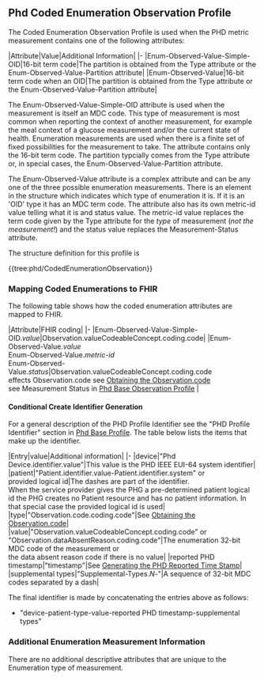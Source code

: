 ## Phd Coded Enumeration Observation Profile
The Coded Enumeration Observation Profile is used when the PHD metric measurement contains one of the following attributes:

|Attribute|Value|Additional Information|
|-
|Enum-Observed-Value-Simple-OID|16-bit term code|The partition is obtained from the Type attribute or the Enum-Observed-Value-Partition attribute|
|Enum-Observed-Value|16-bit term code when an OID|The partition is obtained from the Type attribute or the Enum-Observed-Value-Partition attribute|

The Enum-Observed-Value-Simple-OID attribute is used when the measurement is itself an MDC code. This type of measurement is most common when reporting the context of another measurement, for example the meal context of a glucose measurement and/or the current state of health. Enumeration measurements are used when there is a finite set of fixed possibilities for the measurement to take. The attribute contains only the 16-bit term code. The partition typcially comes from the Type attribute or, in special cases, the Enum-Observed-Value-Partition attribute.

The Enum-Observed-Value attribute is a complex attribute and can be any one of the three possible enumeration measurements. There is an element in the structure which indicates which type of enumeration it is. If it is an 'OID' type it has an MDC term code. The attribute also has its own metric-id value telling what it is and status value. The metric-id value replaces the term code given by the Type attribute for the *type* of measurement (*not the measurement!*) and the status value replaces the Measurement-Status attribute.

The structure definition for this profile is

{{tree:phd/CodedEnumerationObservation}}

### Mapping Coded Enumerations to FHIR
The following table shows how the coded enumeration attributes are mapped to FHIR.

|Attribute|FHIR coding|
|-
|Enum-Observed-Value-Simple-OID.*value*|Observation.valueCodeableConcept.coding.code|
|Enum-Observed-Value.*value*<br/>Enum-Observed-Value.*metric-id*<br/>Enum-Observed-Value.*status*|Observation.valueCodeableConcept.coding.code<br/>effects Observation.code see [Obtaining the Observation.code](https://simplifier.net/guide/PCHAPersonalHealthDeviceDataImplementationGuide/ObtainingtheObservationcode2) <br/>see Measurement Status in [Phd Base Observation Profile](https://simplifier.net/guide/PCHAPersonalHealthDeviceDataImplementationGuide/PhdBaseObservationProfile) |

#### Conditional Create Identifier Generation
For a general description of the PHD Profile Identifier see the "PHD Profile Identifier" section in [Phd Base Profile](https://simplifier.net/guide/PCHAPersonalHealthDeviceDataImplementationGuide/PhdBaseObservationProfile). The table below lists the items that make up the identifier.

|Entry|value|Additional information|
|-
|device|"Phd Device.identifier.value"|This value is the PHD IEEE EUI-64 system identifier|
|patient|"Patient.identifier.value-Patient.identifier.system" or<br/>provided logical id|The dashes are part of the identifier. <br/>When the service provider gives the PHG a pre-determined patient logical id the PHG creates no Patient resource and has no patient information. In that special case the provided logical id is used|
|type|"Observation.code.coding.code"|See [Obtaining the Observation.code](https://simplifier.net/guide/PCHAPersonalHealthDeviceDataImplementationGuide/ObtainingtheObservationcode2)|
|value|"Observation.valueCodeableConcept.coding.code" or <br/>"Observation.dataAbsentReason.coding.code"|The enumeration 32-bit MDC code of the measurement or <br/>the data absent reason code if there is no value|
|reported PHD timestamp|"timestamp"|See [Generating the PHD Reported Time Stamp](https://simplifier.net/guide/PCHAPersonalHealthDeviceDataImplementationGuide/ObtainingtheObservationcode2)|
|supplemental types|"Supplemental-Types.*N*-"|A sequence of 32-bit MDC codes separated by a dash|

The final identifier is made by concatenating the entries above as follows:
 - "device-patient-type-value-reported PHD timestamp-supplemental types"

### Additional Enumeration Measurement Information
There are no additional descriptive attributes that are unique to the Enumeration type of measurement.



